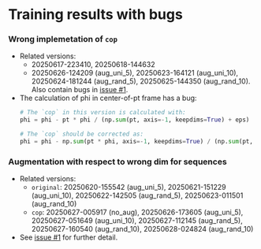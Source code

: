 # Training results with bugs

### Wrong implemetation of `cop`
- Related versions:
  - 20250617-223410, 20250618-144632
  - 20250626-124209 (aug_uni_5), 20250623-164121 (aug_uni_10), 20250624-181244 (aug_rand_5), 20250625-144350 (aug_rand_10). Also contain bugs in [issue #1](https://github.com/maplexgitx0302/NTUHEPML-CWoLa/issues/1).
- The calculation of phi in center-of-pt frame has a bug:
  ```python
  # The `cop` in this version is calculated with:
  phi = phi - pt * phi / (np.sum(pt, axis=-1, keepdims=True) + eps)

  # The `cop` should be corrected as:
  phi = phi - np.sum(pt * phi, axis=-1, keepdims=True) / (np.sum(pt, axis=-1, keepdims=True) + eps)
  ```

### Augmentation with respect to wrong dim for sequences
- Related versions: 
  - `original`: 20250620-155542 (aug_uni_5), 20250621-151229 (aug_uni_10), 20250622-142505 (aug_rand_5), 20250623-011501 (aug_rand_10)
  - `cop`: 20250627-005917 (no_aug), 20250626-173605 (aug_uni_5), 20250627-051649 (aug_uni_10), 20250627-112145 (aug_rand_5), 20250627-160540 (aug_rand_10), 20250628-024824 (aug_rand_10)
- See [issue #1](https://github.com/maplexgitx0302/NTUHEPML-CWoLa/issues/1) for further detail.